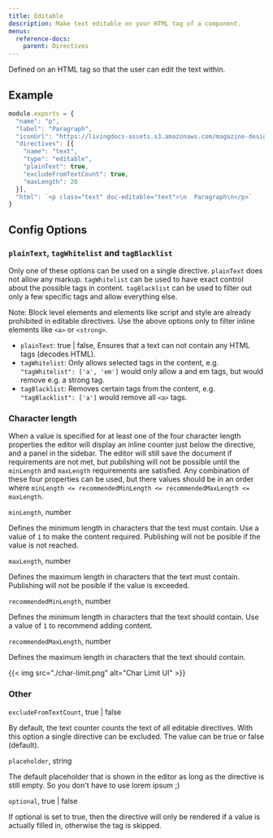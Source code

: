 ```yaml
---
title: Editable
description: Make text editable on your HTML tag of a component.
menus:
  reference-docs:
    parent: Directives
---
```


Defined on an HTML tag so that the user can edit the text within.

## Example
```js
module.exports = {
  "name": "p",
  "label": "Paragraph",
  "iconUrl": "https://livingdocs-assets.s3.amazonaws.com/magazine-design/assets/images/icons-components/icon_text.svg",
  "directives": [{
    "name": "text",
    "type": "editable",
    "plainText": true,
    "excludeFromTextCount": true,
    "maxLength": 20
  }],
  "html": `<p class="text" doc-editable="text">\n  Paragraph\n</p>`
}
```

## Config Options

### `plainText`, `tagWhitelist` and `tagBlacklist`

Only one of these options can be used on a single directive. `plainText` does not allow any markup. `tagWhitelist` can be used to have exact control about the possible tags in content. `tagBlacklist` can be used to filter out only a few specific tags and allow everything else.

Note: Block level elements and elements like script and style are already prohibited in editable directives. Use the above options only to filter inline elements like `<a>` or `<strong>`.

- `plainText`: true | false, Ensures that a text can not contain any HTML tags (decodes HTML).
- `tagWhitelist`: Only allows selected tags in the content, e.g. `"tagWhitelist": ['a', 'em']` would only allow a and em tags, but would remove e.g. a strong tag.
- `tagBlacklist`: Removes certain tags from the content, e.g. `"tagBlacklist": ['a']` would remove all `<a>` tags.

### Character length

When a value is specified for at least one of the four character length properties the editor will display an inline counter just below the directive, and a panel in the sidebar. The editor will still save the document if requirements are not met, but publishing will not be possible until the `minLength` and `maxLength` requirements are satisfied. Any combination of these four properties can be used, but there values should be in an order where `minLength <= recommendedMinLength <= recommendedMaxLength <= maxLength`.

`minLength`, number

Defines the minimum length in characters that the text must contain. Use a value of `1` to make the content required. Publishing will not be posible if the value is not reached.

`maxLength`, number

Defines the maximum length in characters that the text must contain. Publishing will not be posible if the value is exceeded.

`recommendedMinLength`, number

Defines the minimum length in characters that the text should contain. Use a value of `1` to recommend adding content.

`recommendedMaxLength`, number 

Defines the maximum length in characters that the text should contain.

{{< img src="./char-limit.png" alt="Char Limit UI" >}}

### Other

`excludeFromTextCount`, true | false

By default, the text counter counts the text of all editable directives. With this option a single directive can be excluded. The value can be true or false (default).

`placeholder`, string

The default placeholder that is shown in the editor as long as the directive is still empty. So you don't have to use lorem ipsum ;)

`optional`, true | false

If optional is set to true, then the directive will only be rendered if a value is actually filled in, otherwise the tag is skipped.

